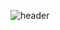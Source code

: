 ![header](https://capsule-render.vercel.app/api?type=venom&text=HEENA's%20GitHub&color=9BBB59&height=250&fontSize=70&animation=fadeIn)


